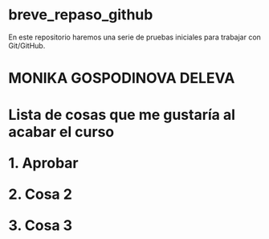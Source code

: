 # breve_repaso_github
En este repositorio haremos una serie de pruebas iniciales para trabajar con Git/GitHub.
    <h1>MONIKA GOSPODINOVA DELEVA<h1>
<p>Lista de cosas que me gustaría al acabar el curso</p>
<p>1. Aprobar</p>
<p>2. Cosa 2</p>
<p>3. Cosa 3</p>
